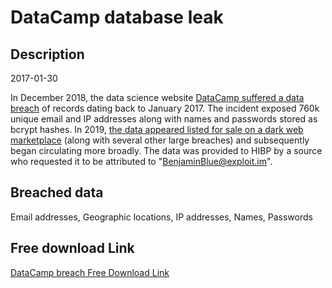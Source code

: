 # DataCamp database leak

## Description

2017-01-30

In December 2018, the data science website <a href="https://support.datacamp.com/hc/en-us/articles/360017716074-DataCamp-Security-Update-Frequently-Asked-Questions" target="_blank" rel="noopener">DataCamp suffered a data breach</a> of records dating back to January 2017. The incident exposed 760k unique email and IP addresses along with names and passwords stored as bcrypt hashes. In 2019, <a href="https://www.theregister.co.uk/2019/02/11/620_million_hacked_accounts_dark_web/" target="_blank" rel="noopener">the data appeared listed for sale on a dark web marketplace</a> (along with several other large breaches) and subsequently began circulating more broadly. The data was provided to HIBP by a source who requested it to be attributed to &quot;BenjaminBlue@exploit.im&quot;.

## Breached data

Email addresses, Geographic locations, IP addresses, Names, Passwords

## Free download Link

[DataCamp breach Free Download Link](https://link-to.net/1229997/938.9796036264878/dynamic/?r=aHR0cHM6Ly93d3cubWVkaWFmaXJlLmNvbS92aWV3L3NlQ3M5TEQyS21RRGc1Vy9kYXRhY2FtcC5jb20vZmlsZQ==)